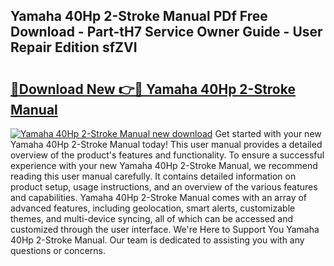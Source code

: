 ## Yamaha 40Hp 2-Stroke Manual PDf Free Download - Part-tH7 Service Owner Guide - User Repair Edition sfZVI

# <h2><a href="http://cf27590.oget.top/?id=Yamaha+40Hp+2-Stroke+Manual">🔗Download New 👉🔴 Yamaha 40Hp 2-Stroke Manual</a></h2>

[![Yamaha 40Hp 2-Stroke Manual new download](https://i.imgur.com/5g1atiW.png)](http://cf27590.oget.top/?id=Yamaha+40Hp+2-Stroke+Manual)
Get started with your new Yamaha 40Hp 2-Stroke Manual today! This user manual provides a detailed overview of the product's features and functionality. To ensure a successful experience with your new Yamaha 40Hp 2-Stroke Manual, we recommend reading this user manual carefully. It contains detailed information on product setup, usage instructions, and an overview of the various features and capabilities. Yamaha 40Hp 2-Stroke Manual comes with an array of advanced features, including geolocation, smart alerts, customizable themes, and multi-device syncing, all of which can be accessed and customized through the user interface. We're Here to Support You Yamaha 40Hp 2-Stroke Manual. Our team is dedicated to assisting you with any questions or concerns.
